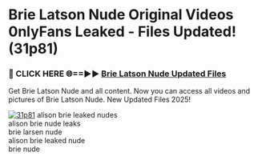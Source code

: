 # Brie Latson Nude Original Videos 0nlyFans Leaked - Files Updated! (31p81)

<h3>🔴 CLICK HERE 🌐==►► <a href="https://tinyurl.com/yrmya6cz" rel="nofollow">Brie Latson Nude Updated Files</a></h3>

Get Brie Latson Nude and all content. Now you can access all videos and pictures of Brie Latson Nude. New Updated Files 2025!

[![31p81](https://i.imgur.com/FMdXYCs.gif)](https://tinyurl.com/yrmya6cz)
alison brie leaked nudes<br>
alison brie nude leaks<br>
brie larsen nude<br>
alison brie leaked nude<br>
brie nude